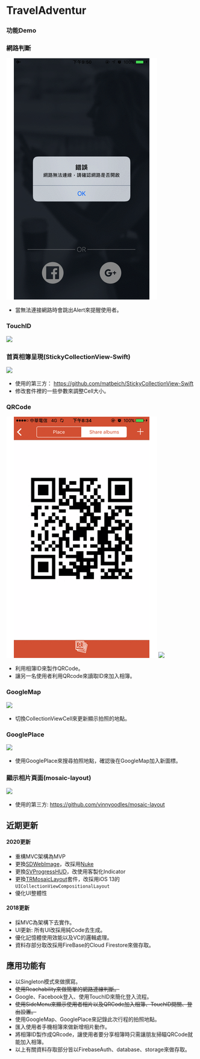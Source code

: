 # TravelAdventur
			
### 功能Demo

### 網路判斷
![](https://github.com/qwer810520/TravelAdventur/blob/master/mini_Demo/NetworkJudgment1.gif)

* 當無法連接網路時會跳出Alert來提醒使用者。
 
### TouchID
![](https://github.com/qwer810520/TravelAdventur/blob/master/mini_Demo/TouchID_Demo1.gif)

### 首頁相簿呈現(StickyCollectionView-Swift)
![](https://github.com/qwer810520/TravelAdventur/blob/master/mini_Demo/HomeCollectionView_Demo1.gif)

* 使用的第三方： <https://github.com/matbeich/StickyCollectionView-Swift>
* 修改套件裡的一些參數來調整Cell大小。

### QRCode
![](https://github.com/qwer810520/TravelAdventur/blob/master/mini_Demo/QRCodeDemo1.gif)
![](https://github.com/qwer810520/TravelAdventur/blob/master/mini_Demo/QRCode_Demo1.gif)

* 利用相簿ID來製作QRCode。
* 讓另一名使用者利用QRcode來讀取ID來加入相簿。

### GoogleMap
![](https://github.com/qwer810520/TravelAdventur/blob/master/mini_Demo/GoogleMap_Demo1.gif)

* 切換CollectionViewCell來更新顯示拍照的地點。

### GooglePlace
![](https://github.com/qwer810520/TravelAdventur/blob/master/mini_Demo/GooglePlace_Demo1.gif)

* 使用GooglePlace來搜尋拍照地點，確認後在GoogleMap加入新圖標。

### 顯示相片頁面(mosaic-layout)

![](https://github.com/qwer810520/TravelAdventur/blob/master/mini_Demo/DetailCollectionIView_Demo1.gif)

* 使用的第三方: <https://github.com/vinnyoodles/mosaic-layout>

## 近期更新
#### 2020更新
* 重構MVC架構為MVP
* 更換[SDWebImage](https://github.com/SDWebImage/SDWebImage)，改採用[Nuke](https://github.com/kean/Nuke)
* 更換[SVProgressHUD](https://github.com/SVProgressHUD/SVProgressHUD)，改使用客製化Indicator
* 更換[TRMosaicLayout](https://github.com/vinnyoodles/mosaic-layout)套件，改採用iOS 13的`UICollectionViewCompositionalLayout`
* 優化UI整體性

#### 2018更新
* 採MVC為架構下去實作。
* UI更新: 所有UI改採用純Code去生成。
* 優化記憶體使用效能以及VC的邏輯處理。
* 資料存部分取改採用FireBase的Cloud Firestore來做存取。

## 應用功能有
* 以Singleton模式來做撰寫。
* ~~使用Reachability來做簡單的網路連線判斷。~~
* Google、Facebook登入、使用TouchID來簡化登入流程。
* ~~使用SideMenu來顯示使用者相片以及QRCode加入相簿、TouchID開關、登出設置。~~
* 使用GoogleMap、GooglePlace來記錄此次行程的拍照地點。
* 匯入使用者手機相簿來做新增相片動作。
* 將相簿ID製作成QRcode，讓使用者要分享相簿時只需讓朋友掃瞄QRCode就能加入相簿。
* 以上有關資料存取部分皆以FirebaseAuth、database、storage來做存取。

 
